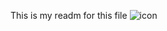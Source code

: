 This is my readm for this file
![icon](https://user-images.githubusercontent.com/111601099/220080153-5044e01a-c285-4f8d-8b77-21d24f4bfbc8.png)
